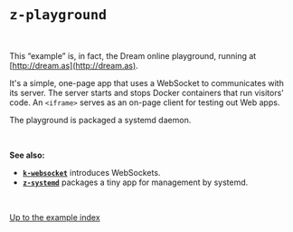 # `z-playground`

<br>

This “example” is, in fact, the Dream online playground, running at
[http://dream.as](http://dream.as).

It's a simple, one-page app that uses a WebSocket to communicates with its
server. The server starts and stops Docker containers that run visitors' code.
An `<iframe>` serves as an on-page client for testing out Web apps.

The playground is packaged a systemd daemon.

<br>

**See also:**

- [**`k-websocket`**](../k-websocket#files) introduces WebSockets.
- [**`z-systemd`**](../z-systemd#files) packages a tiny app for management by
  systemd.

<br>

[Up to the example index](../#examples)
